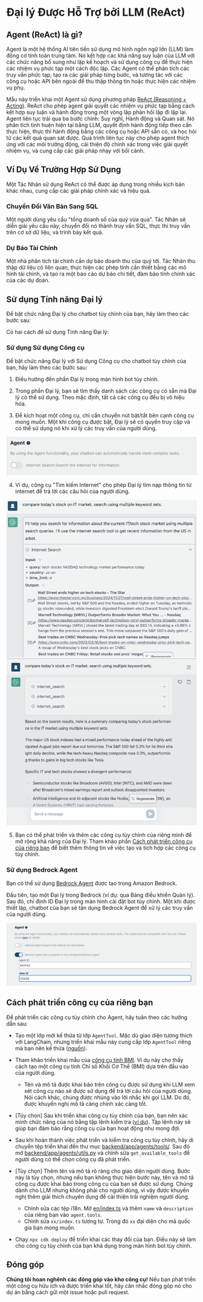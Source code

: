 # Đại lý Được Hỗ Trợ bởi LLM (ReAct)

## Agent (ReAct) là gì?

Agent là một hệ thống AI tiên tiến sử dụng mô hình ngôn ngữ lớn (LLM) làm động cơ tính toán trung tâm. Nó kết hợp các khả năng suy luận của LLM với các chức năng bổ sung như lập kế hoạch và sử dụng công cụ để thực hiện các nhiệm vụ phức tạp một cách độc lập. Các Agent có thể phân tích các truy vấn phức tạp, tạo ra các giải pháp từng bước, và tương tác với các công cụ hoặc API bên ngoài để thu thập thông tin hoặc thực hiện các nhiệm vụ phụ.

Mẫu này triển khai một Agent sử dụng phương pháp [ReAct (Reasoning + Acting)](https://www.promptingguide.ai/techniques/react). ReAct cho phép agent giải quyết các nhiệm vụ phức tạp bằng cách kết hợp suy luận và hành động trong một vòng lặp phản hồi lặp đi lặp lại. Agent liên tục trải qua ba bước chính: Suy nghĩ, Hành động và Quan sát. Nó phân tích tình huện hiện tại bằng LLM, quyết định hành động tiếp theo cần thực hiện, thực thi hành động bằng các công cụ hoặc API sẵn có, và học hỏi từ các kết quả quan sát được. Quá trình liên tục này cho phép agent thích ứng với các môi trường động, cải thiện độ chính xác trong việc giải quyết nhiệm vụ, và cung cấp các giải pháp nhạy với bối cảnh.

## Ví Dụ Về Trường Hợp Sử Dụng

Một Tác Nhân sử dụng ReAct có thể được áp dụng trong nhiều kịch bản khác nhau, cung cấp các giải pháp chính xác và hiệu quả.

### Chuyển Đổi Văn Bản Sang SQL

Một người dùng yêu cầu "tổng doanh số của quý vừa qua". Tác Nhân sẽ diễn giải yêu cầu này, chuyển đổi nó thành truy vấn SQL, thực thi truy vấn trên cơ sở dữ liệu, và trình bày kết quả.

### Dự Báo Tài Chính

Một nhà phân tích tài chính cần dự báo doanh thu của quý tới. Tác Nhân thu thập dữ liệu có liên quan, thực hiện các phép tính cần thiết bằng các mô hình tài chính, và tạo ra một báo cáo dự báo chi tiết, đảm bảo tính chính xác của các dự đoán.

## Sử dụng Tính năng Đại lý

Để bật chức năng Đại lý cho chatbot tùy chỉnh của bạn, hãy làm theo các bước sau:

Có hai cách để sử dụng Tính năng Đại lý:

### Sử dụng Sử dụng Công cụ

Để bật chức năng Đại lý với Sử dụng Công cụ cho chatbot tùy chỉnh của bạn, hãy làm theo các bước sau:

1. Điều hướng đến phần Đại lý trong màn hình bot tùy chỉnh.

2. Trong phần Đại lý, bạn sẽ tìm thấy danh sách các công cụ có sẵn mà Đại lý có thể sử dụng. Theo mặc định, tất cả các công cụ đều bị vô hiệu hóa.

3. Để kích hoạt một công cụ, chỉ cần chuyển nút bật/tắt bên cạnh công cụ mong muốn. Một khi công cụ được bật, Đại lý sẽ có quyền truy cập và có thể sử dụng nó khi xử lý các truy vấn của người dùng.

![](./imgs/agent_tools.png)

4. Ví dụ, công cụ "Tìm kiếm Internet" cho phép Đại lý tìm nạp thông tin từ internet để trả lời các câu hỏi của người dùng.

![](./imgs/agent1.png)
![](./imgs/agent2.png)

5. Bạn có thể phát triển và thêm các công cụ tùy chỉnh của riêng mình để mở rộng khả năng của Đại lý. Tham khảo phần [Cách phát triển công cụ của riêng bạn](#how-to-develop-your-own-tools) để biết thêm thông tin về việc tạo và tích hợp các công cụ tùy chỉnh.

### Sử dụng Bedrock Agent

Bạn có thể sử dụng [Bedrock Agent](https://aws.amazon.com/bedrock/agents/) được tạo trong Amazon Bedrock.

Đầu tiên, tạo một Đại lý trong Bedrock (ví dụ: qua Bảng điều khiển Quản lý). Sau đó, chỉ định ID Đại lý trong màn hình cài đặt bot tùy chỉnh. Một khi được thiết lập, chatbot của bạn sẽ tận dụng Bedrock Agent để xử lý các truy vấn của người dùng.

![](./imgs/bedrock_agent_tool.png)

## Cách phát triển công cụ của riêng bạn

Để phát triển các công cụ tùy chỉnh cho Agent, hãy tuân theo các hướng dẫn sau:

- Tạo một lớp mới kế thừa từ lớp `AgentTool`. Mặc dù giao diện tương thích với LangChain, nhưng triển khai mẫu này cung cấp lớp `AgentTool` riêng mà bạn nên kế thừa ([nguồn](../backend/app/agents/tools/agent_tool.py)).

- Tham khảo triển khai mẫu của [công cụ tính BMI](../examples/agents/tools/bmi/bmi.py). Ví dụ này cho thấy cách tạo một công cụ tính Chỉ số Khối Cơ Thể (BMI) dựa trên đầu vào của người dùng.

  - Tên và mô tả được khai báo trên công cụ được sử dụng khi LLM xem xét công cụ nào sẽ được sử dụng để trả lời câu hỏi của người dùng. Nói cách khác, chúng được nhúng vào lời nhắc khi gọi LLM. Do đó, được khuyến nghị mô tả càng chính xác càng tốt.

- [Tùy chọn] Sau khi triển khai công cụ tùy chỉnh của bạn, bạn nên xác minh chức năng của nó bằng tập lệnh kiểm tra ([ví dụ](../examples/agents/tools/bmi/test_bmi.py)). Tập lệnh này sẽ giúp bạn đảm bảo rằng công cụ của bạn hoạt động như mong đợi.

- Sau khi hoàn thành việc phát triển và kiểm tra công cụ tùy chỉnh, hãy di chuyển tệp triển khai đến thư mục [backend/app/agents/tools/](../backend/app/agents/tools/). Sau đó mở [backend/app/agents/utils.py](../backend/app/agents/utils.py) và chỉnh sửa `get_available_tools` để người dùng có thể chọn công cụ đã phát triển.

- [Tùy chọn] Thêm tên và mô tả rõ ràng cho giao diện người dùng. Bước này là tùy chọn, nhưng nếu bạn không thực hiện bước này, tên và mô tả công cụ được khai báo trong công cụ của bạn sẽ được sử dụng. Chúng dành cho LLM nhưng không phải cho người dùng, vì vậy được khuyến nghị thêm giải thích chuyên dụng để cải thiện trải nghiệm người dùng.

  - Chỉnh sửa các tệp i18n. Mở [en/index.ts](../frontend/src/i18n/en/index.ts) và thêm `name` và `description` của riêng bạn vào `agent.tools`.
  - Chỉnh sửa `xx/index.ts` tương tự. Trong đó `xx` đại diện cho mã quốc gia bạn mong muốn.

- Chạy `npx cdk deploy` để triển khai các thay đổi của bạn. Điều này sẽ làm cho công cụ tùy chỉnh của bạn khả dụng trong màn hình bot tùy chỉnh.

## Đóng góp

**Chúng tôi hoan nghênh các đóng góp vào kho công cụ!** Nếu bạn phát triển một công cụ hữu ích và được triển khai tốt, hãy cân nhắc đóng góp nó cho dự án bằng cách gửi một issue hoặc pull request.